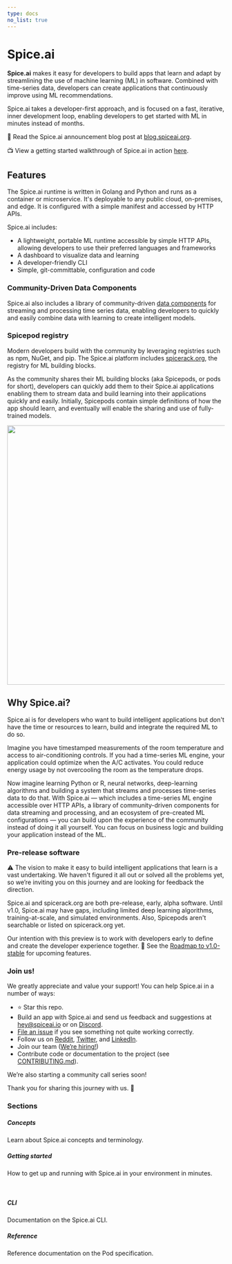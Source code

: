 ```yaml
---
type: docs
no_list: true
---
```


# Spice.ai

**Spice.ai** makes it easy for developers to build apps that learn and adapt by streamlining the use of machine learning (ML) in software. Combined with time-series data, developers can create applications that continuously improve using ML recommendations.

Spice.ai takes a developer-first approach, and is focused on a fast, iterative, inner development loop, enabling developers to get started with ML in minutes instead of months.

📢 Read the Spice.ai announcement blog post at [blog.spiceai.org](https://blog.spiceai.org/posts/2021/09/07/introducing-spice.ai-open-source-time-series-ai-for-developers/).

📺 View a getting started walkthrough of Spice.ai in action [here](https://www.youtube.com/watch?v=DKBLjuAz_lI).

## Features

The Spice.ai runtime is written in Golang and Python and runs as a container or microservice. It's deployable to any public cloud, on-premises, and edge. It is configured with a simple manifest and accessed by HTTP APIs.

Spice.ai includes:

- A lightweight, portable ML runtime accessible by simple HTTP APIs, allowing developers to use their preferred languages and frameworks
- A dashboard to visualize data and learning
- A developer-friendly CLI
- Simple, git-committable, configuration and code

### Community-Driven Data Components

Spice.ai also includes a library of community-driven [data components](https://github.com/spiceai/data-components-contrib) for streaming and processing time series data, enabling developers to quickly and easily combine data with learning to create intelligent models.

### Spicepod registry

Modern developers build with the community by leveraging registries such as npm, NuGet, and pip. The Spice.ai platform includes [spicerack.org](https://spicerack.org), the registry for ML building blocks.

As the community shares their ML building blocks (aka Spicepods, or pods for short), developers can quickly add them to their Spice.ai applications enabling them to stream data and build learning into their applications quickly and easily. Initially, Spicepods contain simple definitions of how the app should learn, and eventually will enable the sharing and use of fully-trained models.

<p align="center">
  <img src="https://user-images.githubusercontent.com/80174/132382372-c32cc8b7-25f2-4f82-8f9f-e4778fb69254.png" width="600" />
</p>

## Why Spice.ai?

Spice.ai is for developers who want to build intelligent applications but don't have the time or resources to learn, build and integrate the required ML to do so.

Imagine you have timestamped measurements of the room temperature and access to air-conditioning controls. If you had a time-series ML engine, your application could optimize when the A/C activates. You could reduce energy usage by not overcooling the room as the temperature drops.

Now imagine learning Python or R, neural networks, deep-learning algorithms and building a system that streams and processes time-series data to do that. With Spice.ai — which includes a time-series ML engine accessible over HTTP APIs, a library of community-driven components for data streaming and processing, and an ecosystem of pre-created ML configurations — you can build upon the experience of the community instead of doing it all yourself. You can focus on business logic and building your application instead of the ML.

### Pre-release software

⚠️ The vision to make it easy to build intelligent applications that learn is a vast undertaking. We haven't figured it all out or solved all the problems yet, so we’re inviting you on this journey and are looking for feedback the direction.

Spice.ai and spicerack.org are both pre-release, early, alpha software. Until v1.0, Spice.ai may have gaps, including limited deep learning algorithms, training-at-scale, and simulated environments. Also, Spicepods aren't searchable or listed on spicerack.org yet.

Our intention with this preview is to work with developers early to define and create the developer experience together. 🚀 See the [Roadmap to v1.0-stable](https://github.com/spiceai/spiceai/blob/trunk/docs/ROADMAP.md#spice-ai-v10-stable-roadmap) for upcoming features.

### Join us!

We greatly appreciate and value your support! You can help Spice.ai in a number of ways:

- ⭐️ Star this repo.
- Build an app with Spice.ai and send us feedback and suggestions at [hey@spiceai.io](mailto:hey@spiceai.io) or on [Discord](https://discord.gg/kZnTfneP5u).
- [File an issue](https://github.com/spiceai/spiceai/issues/new) if you see something not quite working correctly.
- Follow us on [Reddit](https://www.reddit.com/r/spiceai), [Twitter](https://twitter.com/SpiceAIHQ), and [LinkedIn](https://www.linkedin.com/company/74148478).
- Join our team ([We’re hiring!](https://spiceai.io/careers))
- Contribute code or documentation to the project (see [CONTRIBUTING.md](CONTRIBUTING.md)).

We’re also starting a community call series soon!

Thank you for sharing this journey with us. 🙏

### Sections

<div class="card-deck">
  <div class="card">
    <div class="card-body">
      <h5 class="card-title"><b>Concepts</b></h5>
      <p class="card-text">Learn about Spice.ai concepts and terminology.</p>
      <a href="{{< ref concepts >}}" class="stretched-link"></a>
    </div>
  </div>
  <div class="card">
    <div class="card-body">
      <h5 class="card-title"><b>Getting started</b></h5>
      <p class="card-text">How to get up and running with Spice.ai in your environment in minutes.</p>
      <a href="{{< ref getting-started >}}" class="stretched-link"></a>
    </div>
  </div>
</div>
<br />
<div class="card-deck">
  <div class="card">
    <div class="card-body">
      <h5 class="card-title"><b>CLI</b></h5>
      <p class="card-text">Documentation on the Spice.ai CLI.</p>
      <a href="{{< ref cli >}}" class="stretched-link"></a>
    </div>
  </div>
  <div class="card">
    <div class="card-body">
      <h5 class="card-title"><b>Reference</b></h5>
      <p class="card-text">Reference documentation on the Pod specification.</p>
      <a href="{{< ref reference >}}" class="stretched-link"></a>
    </div>
  </div>
</div>
